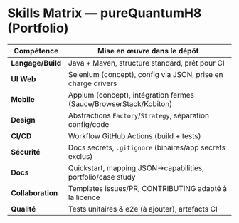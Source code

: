 # Skills Matrix — pureQuantumH8 (Portfolio)

| Compétence | Mise en œuvre dans le dépôt |
|---|---|
| **Langage/Build** | Java + Maven, structure standard, prêt pour CI |
| **UI Web** | Selenium (concept), config via JSON, prise en charge drivers |
| **Mobile** | Appium (concept), intégration fermes (Sauce/BrowserStack/Kobiton) |
| **Design** | Abstractions `Factory`/`Strategy`, séparation config/code |
| **CI/CD** | Workflow GitHub Actions (build + tests) |
| **Sécurité** | Docs secrets, `.gitignore` (binaires/app secrets exclus) |
| **Docs** | Quickstart, mapping JSON→capabilities, portfolio/case study |
| **Collaboration** | Templates issues/PR, CONTRIBUTING adapté à la licence |
| **Qualité** | Tests unitaires & e2e (à ajouter), artefacts CI |
